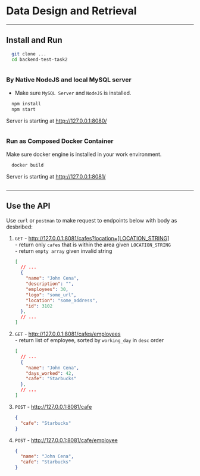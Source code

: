 # Data Design and Retrieval

---

## Install and Run

```sh
  git clone ...
  cd backend-test-task2
```

![]()

### By Native NodeJS and local MySQL server

- Make sure `MySQL Server` and `NodeJS` is installed.

```sh
  npm install
  npm start
```

Server is starting at http://127.0.0.1:8080/

![]()

### Run as Composed Docker Container

Make sure docker engine is installed in your work environment.

```sh
  docker build
```

Server is starting at http://127.0.0.1:8081/

![]()

---

## Use the API

Use `curl` or `postman` to make request to endpoints below with body as desbribed:

  1. `GET` - http://127.0.0.1:8081/cafes?location=[LOCATION_STRING]
    <br />- return only `cafes` that is within the area given `LOCATION_STRING`
    <br />- return `empty array` given invalid string

      ```json
      [
        // ...
        {
          "name": "John Cena",
          "description": "",
          "employees": 30,
          "logo": "some_url",
          "location": "some_address",
          "id": 3102
        },
        // ...
      ]

      ```
    

  2. `GET` - http://127.0.0.1:8081/cafes/employees
    <br />- return list of employee, sorted by `working_day` in `desc` order

      ```json
      [
        // ...
        {
          "name": "John Cena",
          "days_worked": 42,
          "cafe": "Starbucks"
        },
        // ...
      ]

      ```

  3. `POST` - http://127.0.0.1:8081/cafe

      ```json
      {
        "cafe": "Starbucks"
      }
      ```

  4. `POST` - http://127.0.0.1:8081/cafe/employee

      ```json
      {
        "name": "John Cena",
        "cafe": "Starbucks"
      }
      ```
